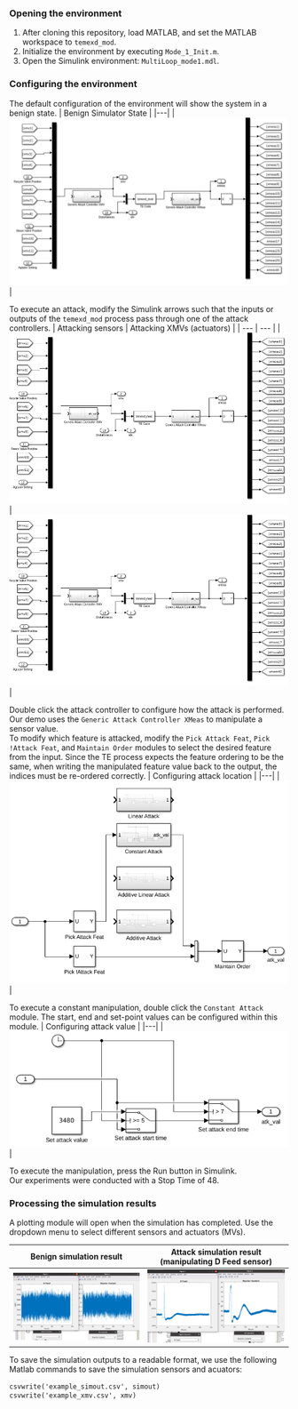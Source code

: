 
### Opening the environment
1. After cloning this repository, load MATLAB, and set the MATLAB workspace to `temexd_mod`.
2. Initialize the environment by executing `Mode_1_Init.m`.
3. Open the Simulink environment: `MultiLoop_mode1.mdl`.

### Configuring the environment
The default configuration of the environment will show the system in a benign state.
| Benign Simulator State |
|---|
|![image](demo-imgs/simulator_benign_state.png)|

To execute an attack, modify the Simulink arrows such that the inputs or outputs of the `temexd_mod` process pass through one of the attack controllers.
| Attacking sensors | Attacking XMVs (actuators) |
| --- | --- |
|![image](demo-imgs/simulator_attack_state.png)|![image](demo-imgs/simulator_attack_state.png)|

Double click the attack controller to configure how the attack is performed. Our demo uses the `Generic Attack Controller XMeas` to manipulate a sensor value.  
To modify which feature is attacked, modify the `Pick Attack Feat`, `Pick !Attack Feat`, and `Maintain Order` modules to select the desired feature from the input.
Since the TE process expects the feature ordering to be the same, when writing the manipulated feature value back to the output, the indices must be re-ordered correctly.
| Configuring attack location |
|---|
|![image](demo-imgs/attack_controller.png)|

To execute a constant manipulation, double click the `Constant Attack` module.
The start, end and set-point values can be configured within this module.
| Configuring attack value |
|---|
|![image](demo-imgs/attack_controller_config.png)|

To execute the manipulation, press the Run button in Simulink.  
Our experiments were conducted with a Stop Time of 48.

### Processing the simulation results

A plotting module will open when the simulation has completed. 
Use the dropdown menu to select different sensors and actuators (MVs).

| Benign simulation result | Attack simulation result (manipulating D Feed sensor) |
| --- | --- |
|![image](demo-imgs/benign_simulation_result.png)|![image](demo-imgs/attack_simulation_result.png)|

To save the simulation outputs to a readable format, we use the following Matlab commands to save the simulation sensors and acuators:
```
csvwrite('example_simout.csv', simout)
csvwrite('example_xmv.csv', xmv)
```

